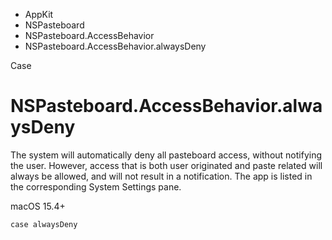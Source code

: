 

- AppKit
- NSPasteboard
- NSPasteboard.AccessBehavior
-  NSPasteboard.AccessBehavior.alwaysDeny 

Case

# NSPasteboard.AccessBehavior.alwaysDeny

The system will automatically deny all pasteboard access, without notifying the user. However, access that is both user originated and paste related will always be allowed, and will not result in a notification. The app is listed in the corresponding System Settings pane.

macOS 15.4+

``` source
case alwaysDeny
```

